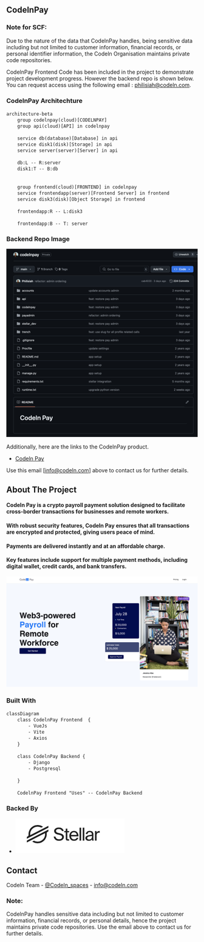 ## CodelnPay

### Note for SCF:

Due to the nature of the data that CodelnPay handles, being sensitive data including but not limited to customer information, 
financial records, or personal identifier information, the Codeln Organisation maintains private code repositories. 

CodelnPay Frontend Code has been included in the project to demonstrate project development progress. 
However the backend repo is shown  below.
You can request access using the following email : philisiah@codeln.com.

### CodelnPay Architechture
```mermaid
architecture-beta
    group codelnpay(cloud)[CODELNPAY] 
    group api(cloud)[API] in codelnpay

    service db(database)[Database] in api
    service disk1(disk)[Storage] in api
    service server(server)[Server] in api

    db:L -- R:server
    disk1:T -- B:db
    

    group frontend(cloud)[FRONTEND] in codelnpay
    service frontendapp(server)[Frontend Server] in frontend
    service disk3(disk)[Object Storage] in frontend

    frontendapp:R -- L:disk3
     
    frontendapp:B -- T: server

```

[//]: # (![CodelnPay-Architechture-Diagram])
### Backend Repo Image
![backend-repo-image]

Additionally, here are the links to the CodelnPay product.

* [Codeln Pay](https://pay.codeln.com)

Use this email [info@codeln.com] above to contact us for further details.

## About The Project

#### Codeln Pay is a crypto payroll payment solution designed to facilitate cross-border transactions for businesses and remote workers.

#### With robust security features, Codeln Pay ensures that all transactions are encrypted and protected, giving users peace of mind.

#### Payments are delivered instantly and at an affordable charge.

#### Key features include support for multiple payment methods, including digital wallet, credit cards, and bank transfers.

<!-- ABOUT THE PROJECT -->


[![Product Name Screen Shot][product-screenshot]](https://pay.codeln.com)

### Built With
```mermaid
classDiagram
    class CodelnPay Frontend  {
        - VueJs
        - Vite
        - Axios
    }

    class CodelnPay Backend {
        - Django
        - Postgresql
        
    }

    CodelnPay Frontend "Uses" -- CodelnPay Backend 
```
### Backed By

* <a href="https://stellar.org/"><img src="images/stellar.png"></img></a>

[React.js]: https://img.shields.io/badge/React-20232A?style=for-the-badge&logo=react&logoColor=61DAFB

[React-url]: https://reactjs.org/

[Vue.js]: https://img.shields.io/badge/Vue.js-35495E?style=for-the-badge&logo=vuedotjs&logoColor=4FC08D

[Vue-url]: https://vuejs.org/

[Angular.io]: https://img.shields.io/badge/Angular-DD0031?style=for-the-badge&logo=angular&logoColor=white

[Angular-url]: https://angular.io/

[Stellar.io]: https://cdn.sanity.io/images/e2r40yh6/production-i18n/40c30d9139a96e08606c1d12dc31697649642862-1667x1000.png?w=1224&auto=format&dpr=2

[Stellar-url]:  https://stellar.org/

[Django.org]: https://static.djangoproject.com/img/logos/django-logo-positive.png

[Django-url]:  https://www.djangoproject.com
[CodelnPay-Architechture-Diagram]:  images/product_screenshot.png
[backend-repo-image]: images/backend_repo_image.png

[product-screenshot]: images/product_screenshot.png



<!-- CONTACT -->

## Contact

Codeln Team - [@Codeln_spaces](https://twitter.com/Codeln_spaces) - info@codeln.com

<!-- NOTE -->

### Note:

CodelnPay handles sensitive data including but not limited to customer information, financial records, or personal
details,
hence the project maintains private code repositories. Use the email above to contact us for further details.
